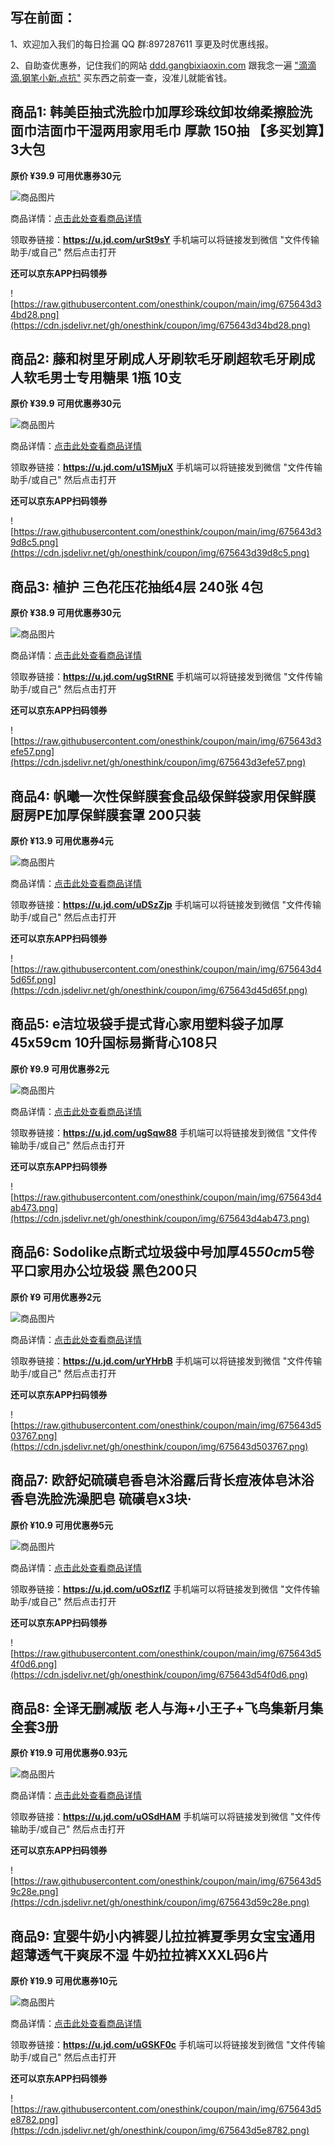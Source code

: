 ## 写在前面：

1、欢迎加入我们的每日捡漏 QQ 群:897287611 享更及时优惠线报。

2、自助查优惠券，记住我们的网站 [ddd.gangbixiaoxin.com](https://ddd.gangbixiaoxin.com) 跟我念一遍 ["滴滴滴.钢笔小新.点抗"](https://ddd.gangbixiaoxin.com) 买东西之前查一查，没准儿就能省钱。

## 商品1: 韩美臣抽式洗脸巾加厚珍珠纹卸妆绵柔擦脸洗面巾洁面巾干湿两用家用毛巾 厚款 150抽 【多买划算】3大包

**原价 ¥39.9 可用优惠券30元**

![商品图片](https://img14.360buyimg.com/pop/jfs/t1/97153/14/47380/76362/65e9237cF7e05d89c/584df25f712f5703.jpg)

商品详情：[点击此处查看商品详情](https://union-click.jd.com/jdc?e=1003156031&amp;p=JF8BAd4JK1olXwQAVFpaAE8UBV8IGlodWwEFVl5bDEwfBF9MRANLAjZbERscSkAJHTRQRA1CCVkdDwtCWhVLHTdNTwcKBENeCVAfUg8bUW9IWFJvA2Z5DScKVU11dyxVRzt8GWVKOlxfDy8Rai1fcz9iP1kCEQwZAFxXDxtxaz5sPn1cI1whaj9ecDF-YjNNOWV-Ej0_VTJ1SilOewBmLmFbLBcqUEtgYSZwWyxdAHFgVSIbfBN_YQ9RGwxhJFRkIz0mVz9uYwtzfCcTOE5hIjkCViNFZRNtbxIUSQV1I1w9aitkAmloRD98KmV1FD5fezJjcAhWbCJyK2ZhLxo-ChlHYDdrXC9sB2F1Jy0efxRFYxRoD1lgSQR3ZAUvfS4feCwKeR1BXAJkIVc6eixSQzkEF2sUbQUDVFlUDkwRCmo4K1sVbUdsVF9eCU8fCm04GmsVWwQAUl9aD0MTAGgMK1sdWjbV-eaIgvrCi9bchdPC5KHX3eKJlsMnM18LK1sUXAQCUFlcCksnM28LK1glA2gDB1lYD0tFVgFUHg1HW1VZDDBdDU0XA2cPHVMlXwcDVlxtOHtFAy9LEiFLPX1bLQkADiljQDJUezJRPk5sVlxabE1-QThgfyx3AgZHBhpVOEsn)

领取券链接：**https://u.jd.com/urSt9sY** 手机端可以将链接发到微信 "文件传输助手/或自己" 然后点击打开

**还可以京东APP扫码领券**

![https://raw.githubusercontent.com/onesthink/coupon/main/img/675643d34bd28.png](https://cdn.jsdelivr.net/gh/onesthink/coupon/img/675643d34bd28.png)

## 商品2: 藤和树里牙刷成人牙刷软毛牙刷超软毛牙刷成人软毛男士专用糖果 1瓶 10支

**原价 ¥39.9 可用优惠券30元**

![商品图片](https://img14.360buyimg.com/pop/jfs/t1/235197/18/2278/70804/654cf0a4F35209978/280f7b3aa2c61b32.jpg)

商品详情：[点击此处查看商品详情](https://union-click.jd.com/jdc?e=1003156031&amp;p=JF8BAdQJK1olXwQAV1xZD0MfAl8IGloSVAEDUllZD04QB19MRANLAjZbERscSkAJHTRQRA1CCVkdDwtCWhVLHTdNTwcKBENeCVAfUg8bZRFeRj1PGFJ1Lw4fXCpwWAh8Tz59IQZYOlwtahNvaxIBTwdNVW8BXRwIUFxXDxtxaz5hBAZcIDcPbz90fC9_GT9NOWJ2EioFUih1Sh9ObD5lO2FYNBc-ekpzYSZ8WyxNB2VgHS4bfBRBYwxRTgxhJFRRIC0iVjxIcw9zfCcTOE5hIjkCViNFZRNqYihmA2ZwNA0kezMfdzBgci9cOQ50PQQOaC9gQhh6cC11OW1DNCw2fzJ1YDN-cj9zKk9pFSokcBMnQ293TzlSH0RiERo1DC5iAwh9RQNOPQoOZF9tC0oXBGYOHF0cWDYyVF5tSSUXAGwKGFoRXTYDZF5bCkkRAmgPElMdXwAyVFZaOJy6u7qCqo6d5NKc3Inkr56ev7uWk2slbQUyVF9cCksTBG4KG2slXQUyV24DZkpEBGlaHgkWM1oHAgxbDhxebW8NElwWWgYBVW5fCUoVAV84Kz1rC1tkDhsJfzBHQTtpfAByKVJnPCJdUiUVcw1QYzNoVFJeDFY0C0JVVjc4G2s)

领取券链接：**https://u.jd.com/u1SMjuX** 手机端可以将链接发到微信 "文件传输助手/或自己" 然后点击打开

**还可以京东APP扫码领券**

![https://raw.githubusercontent.com/onesthink/coupon/main/img/675643d39d8c5.png](https://cdn.jsdelivr.net/gh/onesthink/coupon/img/675643d39d8c5.png)

## 商品3: 植护 三色花压花抽纸4层 240张 4包

**原价 ¥38.9 可用优惠券30元**

![商品图片](https://img14.360buyimg.com/pop/jfs/t1/108013/39/49100/41561/660a25b8Fabd6dfe0/8f115c87529252c4.jpg)

商品详情：[点击此处查看商品详情](https://union-click.jd.com/jdc?e=1003156031&amp;p=JF8BAdwJK1olXgICV11YAUoUAl8IGlsUXQcDUVdVDEwRB19MRANLAjZbERscSkAJHTRQRA1CCVkdDwtCWhVLHTdNTwcKBENeCVAfUg8bXypJbQwUGnFVKFpZdxlBQCZjYzxhLnlEOlwAQzkUdxMIbQJgNH0EUA0ZVFxXDxtxazliLmVGIDc9WzJ0cDF_RD9NOWVyEikvUix1Ah9ObxBlOGFYKBc9ekpEYW50Wy9nAHFgHS4baElKcBh8aAxhJG5RIAciSz9IcwhzfCcTOE5hIjkCViNFZRB7bCh2GXBwPycqQS8RdAZgcjhMPkZ0PTkvaBFrBhsKTQtiFAcFNCctbj9lYCh8YglFJHVhECg0fC9sY3sKbk8XKDYYKlldDytMQw9DeQxvK3VmBh1aVx9BD2M4GmsWXAYFXVhaDkISM18IG2tUMwYDUF1bAU0UM244G10XXwADU1lVCEITAF8IE1wliqu6gdTs3cOu1_GAzOKyiI--gMDVOHsnAF8IGloXXQIFVVxdOHsXAF8LKwV7XFUEV15ZARl5X2peSV0cFFBsVFtUD0oUA20LK1kUXAQAZG5tVA5WdTgJXCxCIQIGKwwLSwJ8ewh8aCRTMwRfHyxefDcXdTZ9ciATWVVGCG5dOA)

领取券链接：**https://u.jd.com/ugStRNE** 手机端可以将链接发到微信 "文件传输助手/或自己" 然后点击打开

**还可以京东APP扫码领券**

![https://raw.githubusercontent.com/onesthink/coupon/main/img/675643d3efe57.png](https://cdn.jsdelivr.net/gh/onesthink/coupon/img/675643d3efe57.png)

## 商品4: 帆曦一次性保鲜膜套食品级保鲜袋家用保鲜膜厨房PE加厚保鲜膜套罩 200只装

**原价 ¥13.9 可用优惠券4元**

![商品图片](https://img14.360buyimg.com/pop/jfs/t1/131244/12/33913/33235/640989cbFf2acea48/8c47bb9eade720c8.jpg)

商品详情：[点击此处查看商品详情](https://union-click.jd.com/jdc?e=1003156031&amp;p=JF8BAdwJK1olXwQAVl5eC00QAV8IGloTXAMGXFlcDUIfAV9MRANLAjZbERscSkAJHTRQRA1CCVkdDwtCWhVLHTdNTwcKBENeCVAfUg8bAWluGRt0O0B8MCsoS0xzSxcLeBphCQ9jOlwPTyp0dwRMTDtXJ0AFDQIHCVxXDxtxaz5hFGFCIycHbzxkdDN-YidNOWVqEikvUi51Sm5ObxBlOGFbBhcqUEpHYW58WzhnB2FgVQwbaDlgdAxrZAxhJG5mIz0iST9IazxzfCcTOE5hIjkCViNFZRB7bz9AGHF7NDcpbBkedQZociJhIQNiLSoNfzhwXRthcCh2XHFFIiwpbTJlYCh8cg13KV9XEyo0eChsY3sKbk8XKDZhVCUGTB9QSw1YRy10IAJlJgA0cUxBD2M4GmsWXAYFXVhaDkISM18IG2tUMwYAVFdUCEMQM244G10XXwADU1lVCk4eBl8IE1wliqu6gdTs3cOu1_GAzOKyiI--gMDVOHsnAF8IGloXXQIFVVxdOHsXAF8LKwV7XFUFUQ5cDhh5X2peSV1FWkdsVFtbCEgRBWcIK1kUXAQAZG5tCk1xAS9pfR1rOXN3F1k5QDMUYC58T1J0MwRQEz8-fCBTVA9KYR0SBFpYVW5dOA)

领取券链接：**https://u.jd.com/uDSzZjp** 手机端可以将链接发到微信 "文件传输助手/或自己" 然后点击打开

**还可以京东APP扫码领券**

![https://raw.githubusercontent.com/onesthink/coupon/main/img/675643d45d65f.png](https://cdn.jsdelivr.net/gh/onesthink/coupon/img/675643d45d65f.png)

## 商品5: e洁垃圾袋手提式背心家用塑料袋子加厚 45x59cm 10升国标易撕背心108只

**原价 ¥9.9 可用优惠券2元**

![商品图片](https://img14.360buyimg.com/pop/jfs/t1/245664/27/22185/77458/6724902dF79c900d1/84660ab6cccf00d9.jpg)

商品详情：[点击此处查看商品详情](https://union-click.jd.com/jdc?e=1003156031&amp;p=JF8BAdIJK1olXwQBUFhfD0wQA18IGloXWgMHU1teCUgTB19MRANLAjZbERscSkAJHTRQRA1CCVkdDwtCWhVLHTdNTwcKBENeCVAfUg8bejVffA9oLVVWHyVVdU1XVW5Xfw91WEddOlw0egNKYztSZxwSBnpdNT8aYFxXDxtxaz5iFHlCIzc1YTxOZC1_Yj9NOWJiEioFVTt1Sm5Oey5lP2FbIBc9ektuYSZoWy13AHVgHV8bf0lOcBh8eAxhJFRRIxcqSzwVWQpzfCcTOE5hIjkCViNFZRNhby9lWHF7NycpQTRQYydocix2Klp0NiEraChRBRlxbz1hLgZFICcqfjxfYDN-cj9wKk9hCioCYBMnXCgWfzhNDRhnUCBHXk4RB2hBEzlzGwoOZF9tC0oXBGYOHF0cWDYyVF5tSSUXA2wKHF4lXDYCUlxfDkoQBGcOGl4XbQYKU26KpfPCid7dk-LBw47V7fmIgffDnec4K2sWbQYDVVxdDEwWAW84K1sWbQUyCjBcW0MXAWwNGjVJWFBQUgwUWiUXBmYNE1sTWwUyVl9cCkknM19xQQxyCXtyBwoWc0NqBS9eGgRxCWYHFQEzCiJlSzJoTwFpGgFZKAE8aQx_M284)

领取券链接：**https://u.jd.com/ugSqw88** 手机端可以将链接发到微信 "文件传输助手/或自己" 然后点击打开

**还可以京东APP扫码领券**

![https://raw.githubusercontent.com/onesthink/coupon/main/img/675643d4ab473.png](https://cdn.jsdelivr.net/gh/onesthink/coupon/img/675643d4ab473.png)

## 商品6: Sodolike点断式垃圾袋中号加厚45*50cm*5卷平口家用办公垃圾袋 黑色200只

**原价 ¥9 可用优惠券2元**

![商品图片](https://img14.360buyimg.com/pop/jfs/t1/218947/18/51240/103003/6752c28cF5c4336c3/dd67b9573486149b.jpg)

商品详情：[点击此处查看商品详情](https://union-click.jd.com/jdc?e=1003156031&amp;p=JF8BAdoJK1olXwIFUV9UAUMRAV8IGloWWgQKUltcAE4fAV9MRANLAjZbERscSkAJHTRQRA1CCVkdDwtCWhVLHTdNTwcKBENeCVAfUg8bAhQBZyxCPGIAXF8BSiBpZhpfTh11XlALOlw5cBIXYwR0QRpMP0FaFQgWX1xXDxtxaz5iBHlHIicPYTxkSi9-YidNOWUDEio_VTt1Ag9ObC5mKmFbMBc-QEthYSZ4WztNB2FgVSobfBNvYRgJcAxhJFRRLT0mST8VUT9zfCcTOE5hIjkCViNFZRB_YihuA3FrNDc9ax5SYG10cjhcKkF0PS0uaxJ0QA9XfChhB3lDIicHaChfYCh8Yi92Kl95ESlfWi5sY3sKbk8XKDZ5Dz4daxIfUQ1bTwNmB2JeLTogfjxnD2M4GmsWXAYFXVhaDkISM18IG2tUMwAFUlpaDnsWM28OGVkTXAEFXFdZCE0nA2cPK4y45dOI5YvVsZ-Ji7ixvI6c4dKc3G5tOEgnA24JGVsRWgcAVG5tCEgnAF9WdVpGWwQDBwoPZhcSVT0OT1hOMwYHUl9UC0MTBV8KGloXXzYyZF8mATdgVA5sGVMUAURpKjsoXx5RY2xeEjUXOX5bVD42dBFWWg1PQxpDFlEyVG4)

领取券链接：**https://u.jd.com/urYHrbB** 手机端可以将链接发到微信 "文件传输助手/或自己" 然后点击打开

**还可以京东APP扫码领券**

![https://raw.githubusercontent.com/onesthink/coupon/main/img/675643d503767.png](https://cdn.jsdelivr.net/gh/onesthink/coupon/img/675643d503767.png)

## 商品7: 欧舒妃硫磺皂香皂沐浴露后背长痘液体皂沐浴香皂洗脸洗澡肥皂 硫磺皂x3块·

**原价 ¥10.9 可用优惠券5元**

![商品图片](https://img14.360buyimg.com/pop/jfs/t1/224241/9/21729/232645/667d1d5fFf9cd69e2/e96a28639e26c9eb.jpg)

商品详情：[点击此处查看商品详情](https://union-click.jd.com/jdc?e=1003156031&amp;p=JF8BAdwJK1olXwQAVVlcDE8TA18IGloSWQAHXF5eDEwQBF9MRANLAjZbERscSkAJHTRQRA1CCVkdDwtCWhVLHTdNTwcKBENeCVAfUg8bVBhhHj1HOX5YAgpZcSl1VmZ4bh9XX3NXOlwZUDMSQQpOfVhAFk9fNytUflxXDxtxaz5hBHVDIzcHajxOcDF_GTNNOWJyEj0vUi51AgdObD5mLmFbNBcpQEthYSZoWyxdAHRgVT4bfzlodQ9rUgxhJFRhLS1dTT1-awlzfCcTOE5hIjkCViNFZRB_eAJHSQV1NCc1aD90YC1-cjN8PmJ1Fig_YBt0ShRJe1llOX9mPxkpCiN-YDdrXC98B2F1N14dfiJzZhRoD1lgSQR3ZApcaxMQADkKezJrHnVaBhdfbD4TXw8EF2sUbQUDVFlUDkwRCmo4K1sVbUdsUlpUCEgeM244G10XXwADU1hcCEwRC18IE1wliqu6gdTs3cOu1_GAzOKyiI--gMDVOHsnAF8IGloXXQIFVVxdOHsXAF8LKwV7XFUFUVddC095X2peSV1DBQNsVFtbCEwXB2oLK1kUXAQAZG5tXzx-BglafyNPC1IGLTw_XUJnditKGS5AMwRGDCZYSi5RZWxdUBJIPnMLIm5dOA)

领取券链接：**https://u.jd.com/uOSzfIZ** 手机端可以将链接发到微信 "文件传输助手/或自己" 然后点击打开

**还可以京东APP扫码领券**

![https://raw.githubusercontent.com/onesthink/coupon/main/img/675643d54f0d6.png](https://cdn.jsdelivr.net/gh/onesthink/coupon/img/675643d54f0d6.png)

## 商品8: 全译无删减版 老人与海+小王子+飞鸟集新月集 全套3册

**原价 ¥19.9 可用优惠券0.93元**

![商品图片](https://img14.360buyimg.com/pop/jfs/t1/234912/20/20340/181660/66738c92Fa9e9a821/223fe279a37bf136.jpg)

商品详情：[点击此处查看商品详情](https://union-click.jd.com/jdc?e=1003156031&amp;p=JF8BAdkJK1olXwQBXFdeDEkRBV8IGlsUWwYGVVleCUIfAV9MRANLAjZbERscSkAJHTRQRA1CCVkdDwtCWhVLHTdNTwcKBENeCVAfUg8baA5zYzMXAVFXMRkHDhxXeGdvXyFcNkNgOlwidEtCSh1yGCIQHnUEEQUbclxXDxtxazliLn1FIyctbzxOZDN-YidNOWV6Ej0_Uhh1AhNOeBBlPmFbPBc9ekpEYSZaWztdB2FgHTobaAN3UxtRfAxhJFRSIy0-TzxudwtzfCcTOE5hIjkCViNFZRNoeD9lWGZKNygqUTsfdDB4cixMNQBiVi4NcThFChhxQQhhB3leIFwIcT91YCh8Yi9yKnVxFCgkbC1sY3sKbk8XKDZVECk4aRNrVAxIUzN8Pl54FQEJSDZnD2M4GmsWXAYFXVhaDkISM18IG2tUMwMCVVdfOEonA2kKGV0UWgADVltYDHsXC2g4zPatiIyzgdbk3NWf1NavztKpiZiKZG5tC3sXAm4KG18SXAQCZG5dC3sUMzFmGggSWFIDUFczVE5BUWlRXA97XQMEVFxYCUoSM20JGlkXbTYyPz8mcCMVXzhdfhxPW1FCL1Y6TDFeaCpqdVlqIQZXHSwnCzISQBwOXgBTJzYCZA)

领取券链接：**https://u.jd.com/uOSdHAM** 手机端可以将链接发到微信 "文件传输助手/或自己" 然后点击打开

**还可以京东APP扫码领券**

![https://raw.githubusercontent.com/onesthink/coupon/main/img/675643d59c28e.png](https://cdn.jsdelivr.net/gh/onesthink/coupon/img/675643d59c28e.png)

## 商品9: 宜婴牛奶小内裤婴儿拉拉裤夏季男女宝宝通用超薄透气干爽尿不湿 牛奶拉拉裤XXXL码6片

**原价 ¥19.9 可用优惠券10元**

![商品图片](https://img14.360buyimg.com/pop/jfs/t1/243636/34/11728/120749/668bbc24F539cf516/e2274b8140894e91.jpg)

商品详情：[点击此处查看商品详情](https://union-click.jd.com/jdc?e=1003156031&amp;p=JF8BAdQJK1olXQAGV1dcC0kUA18IGlsUWQcDXVhUD0sQCl9MRANLAjZbERscSkAJHTRQRA1CCVkdDwtCWhVLHTdNTwcKBENeCVAfUg8bYRZMfQRLOEJSXSIFWBseVRJSfB5-XF4HOlw9bh5iaDpNUiUWO30DIx0pX1xXDxtxazliLnVGIDcLbDJkfCh_GQ1NOWJiEj0_Uih1ShNOey5lOWFbBhcpQEthYSZsWzh3B2RgHSYbaElnagxBeAxhJFRRIz0-TT1-dz9zfCcTOE5hIjkCViNFZRNueyh2H2ZKNDcqex5JdAZacjtMNQB0PQw_aD9CRBthaz1hOXYEI1wpajxfYDN-cjtGKl95FyokYBMnUQ5THg1JJlxiJh5cX0pORmsBZhBHCwoOZF9tC0oXBGYOHF0cWDYyVF5tSSUXAm4AE1kRXTYDZF5bCkkRAmgOGl0WXA4yVFZaOJy6u7qCqo6d5NKc3Inkr56ev7uWk2slbQUyVF9cCksTBG4KG2slXQUyV24DZkpECmhcHFwdM1oHAgxbUghMbW8NHFMdVAIBU25fCUoVAV84KzlsGWBdCjsZWEJrWz9YEg1oB2FHP18FDSUVYwldbjBAGE98VzgmCTxUdzg4G2s)

领取券链接：**https://u.jd.com/uGSKF0c** 手机端可以将链接发到微信 "文件传输助手/或自己" 然后点击打开

**还可以京东APP扫码领券**

![https://raw.githubusercontent.com/onesthink/coupon/main/img/675643d5e8782.png](https://cdn.jsdelivr.net/gh/onesthink/coupon/img/675643d5e8782.png)


